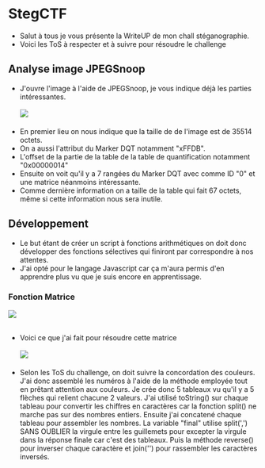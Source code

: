 # StegCTF
- Salut à tous je vous présente la WriteUP de mon chall stéganographie.
- Voici les ToS à respecter et à suivre pour résoudre le challenge
## Analyse image JPEGSnoop
- J'ouvre l'image à l'aide de JPEGSnoop, je vous indique déjà les parties intéressantes.<br/><br/>
<img src="https://media.discordapp.net/attachments/745665491774996631/746070274230976552/unknown.png"/><br/><br/>
- En premier lieu on nous indique que la taille de de l'image est de 35514 octets.<br/>
- On a aussi l'attribut du Marker DQT notamment "xFFDB".<br/>
- L'offset de la partie de la table de la table de quantification notamment "0x00000014"<br/>
- Ensuite on voit qu'il y a 7 rangées du Marker DQT avec comme ID "0" et une matrice néanmoins intéressante.<br/>
- Comme dernière information on a taille de la table qui fait 67 octets, même si cette information nous sera inutile.<br/>
## Développement
- Le but étant de créer un script à fonctions arithmétiques on doit donc développer des fonctions sélectives qui finiront par correspondre à nos attentes.<br/>
- J'ai opté pour le langage Javascript car ça m'aura permis d'en apprendre plus vu que je suis encore en apprentissage.<br/>


### Fonction Matrice
<img src="https://media.discordapp.net/attachments/745665491774996631/746074224535273652/unknown.png"/><br/><br/>
- Voici ce que j'ai fait pour résoudre cette matrice<br/><br/>
<img src="https://media.discordapp.net/attachments/745665491774996631/746078634091217027/unknown.png"/><br/><br/>
- Selon les ToS du challenge, on doit suivre la concordation des couleurs.
J'ai donc assemblé les numéros à l'aide de la méthode employée tout en prêtant attention aux couleurs.
Je crée donc 5 tableaux vu qu'il y a 5 flèches qui relient chacune 2 valeurs. 
J'ai utilisé toString() sur chaque tableau pour convertir les chiffres en caractères car la fonction split() ne marche pas sur des nombres entiers.
Ensuite j'ai concatené chaque tableau pour assembler les nombres.
La variable "final" utilise split(',') SANS OUBLIER la virgule entre les guillemets pour excepter la virgule dans la réponse finale car c'est des tableaux.
Puis la méthode reverse() pour inverser chaque caractère et join('') pour rassembler les caractères inversés.

